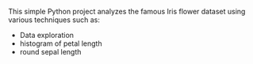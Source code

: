 This simple Python project analyzes the famous Iris flower dataset using various techniques such as:

- Data exploration
- histogram of petal length
- round sepal length
